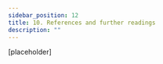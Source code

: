 ```yaml
---
sidebar_position: 12
title: 10. References and further readings
description: ""
---
```

\[placeholder]
